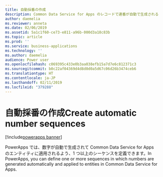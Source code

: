 ```yaml
---
title: 自動採番の作成
description: Common Data Service for Apps のレコードで連番が自動で生成されるよう採番方法を定義します。
author: daemelia
ms.reviewer: anneta
ms.date: 02/06/2019
ms.assetid: 5a1c1f60-ce73-e811-a96b-000d3a18c83b
ms.topic: article
ms.prod: ''
ms.service: business-applications
ms.technology: ''
ms.author: daemelia
audience: Power user
ms.openlocfilehash: c069395c433e0b3aa038efb15a7d7e6c812371c3
ms.sourcegitcommit: b0c22af04369d4d8d0d0a5d67c06d26b3474ceb6
ms.translationtype: HT
ms.contentlocale: ja-JP
ms.lasthandoff: 02/11/2019
ms.locfileid: "379288"
---
```

# <a name="create-automatic-number-sequences"></a><span data-ttu-id="8d4d7-103">自動採番の作成</span><span class="sxs-lookup"><span data-stu-id="8d4d7-103">Create automatic number sequences</span></span>


[!include[powerapps banner](../includes/powerapps.md)]

<span data-ttu-id="8d4d7-104">PowerApps では、数字が自動で生成されて Common Data Service for Apps のエンティティに適用されるよう、1 つ以上のシーケンスを定義できます。</span><span class="sxs-lookup"><span data-stu-id="8d4d7-104">In PowerApps, you can define one or more sequences in which numbers are generated automatically and applied to entities in Common Data Service for Apps.</span></span>
